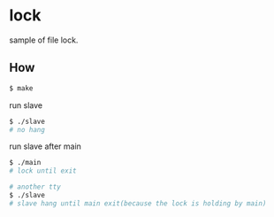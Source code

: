 # lock

sample of file lock.

## How

```bash
$ make
```

run slave

```bash
$ ./slave
# no hang
```

run slave after main

```bash
$ ./main
# lock until exit
```

```bash
# another tty
$ ./slave
# slave hang until main exit(because the lock is holding by main)
```

